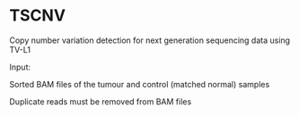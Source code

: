 # TSCNV
Copy number variation detection for next generation sequencing data using TV-L1

Input:

Sorted BAM files of the tumour and control (matched normal) samples

Duplicate reads must be removed from BAM files
